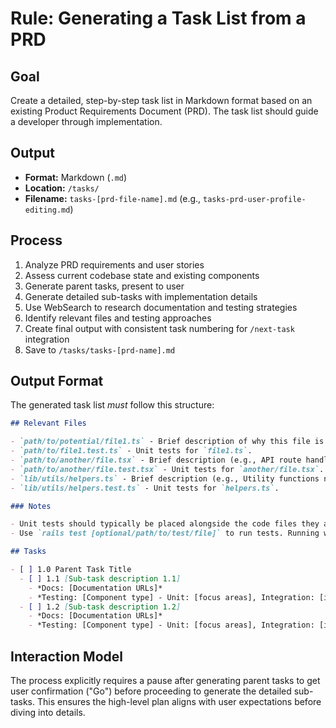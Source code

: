 # Rule: Generating a Task List from a PRD

## Goal

Create a detailed, step-by-step task list in Markdown format based on an existing Product Requirements Document (PRD). The task list should guide a developer through implementation.

## Output

- **Format:** Markdown (`.md`)
- **Location:** `/tasks/`
- **Filename:** `tasks-[prd-file-name].md` (e.g., `tasks-prd-user-profile-editing.md`)

## Process

1. Analyze PRD requirements and user stories
2. Assess current codebase state and existing components
3. Generate parent tasks, present to user
4. Generate detailed sub-tasks with implementation details
5. Use WebSearch to research documentation and testing strategies
6. Identify relevant files and testing approaches
7. Create final output with consistent task numbering for `/next-task` integration
8. Save to `/tasks/tasks-[prd-name].md`

## Output Format

The generated task list _must_ follow this structure:

```markdown
## Relevant Files

- `path/to/potential/file1.ts` - Brief description of why this file is relevant (e.g., Contains the main component for this feature).
- `path/to/file1.test.ts` - Unit tests for `file1.ts`.
- `path/to/another/file.tsx` - Brief description (e.g., API route handler for data submission).
- `path/to/another/file.test.tsx` - Unit tests for `another/file.tsx`.
- `lib/utils/helpers.ts` - Brief description (e.g., Utility functions needed for calculations).
- `lib/utils/helpers.test.ts` - Unit tests for `helpers.ts`.

### Notes

- Unit tests should typically be placed alongside the code files they are testing (e.g., `MyComponent.tsx` and `MyComponent.test.tsx` in the same directory).
- Use `rails test [optional/path/to/test/file]` to run tests. Running without a path executes all tests.

## Tasks

- [ ] 1.0 Parent Task Title
  - [ ] 1.1 [Sub-task description 1.1]
    - *Docs: [Documentation URLs]*
    - *Testing: [Component type] - Unit: [focus areas], Integration: [interaction tests]*
  - [ ] 1.2 [Sub-task description 1.2]
    - *Docs: [Documentation URLs]*
    - *Testing: [Component type] - Unit: [focus areas], Integration: [interaction tests]*
```

## Interaction Model

The process explicitly requires a pause after generating parent tasks to get user confirmation ("Go") before proceeding to generate the detailed sub-tasks. This ensures the high-level plan aligns with user expectations before diving into details.
